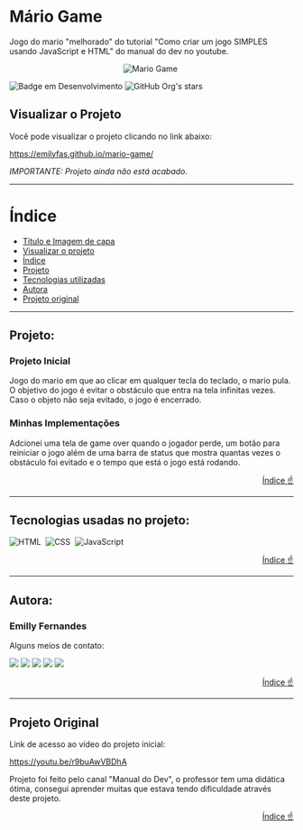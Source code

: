 # Mário Game
Jogo do mario "melhorado" do tutorial "Como criar um jogo SIMPLES usando JavaScript e HTML" do manual do dev no youtube.

<div align="center">

![Mario Game](https://i.ibb.co/pb85wYR/Screenshot-20230507-135247-Chrome.jpg)&nbsp;
</div>

![Badge em Desenvolvimento](http://img.shields.io/static/v1?label=STATUS&message=EM%20DESENVOLVIMENTO&color=GREEN&style=for-the-badge)
![GitHub Org's stars](https://img.shields.io/github/stars/emilyfas?style=social)

## Visualizar o Projeto
Você pode visualizar o projeto clicando no link abaixo:

https://emilyfas.github.io/mario-game/

<i>IMPORTANTE: Projeto ainda não está acabado.</i>

---
# Índice 
* [Título e Imagem de capa](#mário-game)
* [Visualizar o projeto](#visualizar-o-projeto)
* [Índice](#índice)
* [Projeto](#projeto)
* [Tecnologias utilizadas](#tecnologias-utilizadas)
* [Autora](#autora)
* [Projeto original](#projeto-original)



---
<div id="projeto">

## Projeto:

### Projeto Inicial

Jogo do mario em que ao clicar em qualquer tecla do teclado, o mario pula. O objetivo do jogo é evitar o obstáculo que entra na tela infinitas vezes. Caso o objeto não seja evitado, o jogo é encerrado.

### Minhas Implementações

Adcionei uma tela de game over quando o jogador perde, um botão para reiniciar o jogo além de uma barra de status que mostra quantas vezes o obstáculo foi evitado e o tempo que está o jogo está rodando.
</div>

<div align="right">

  [Índice :point_up:](#índice)
</div>


---
<div id="tecnologias-utilizadas">

## Tecnologias usadas no projeto:
![HTML](https://img.shields.io/badge/HTML5-E34F26?style=for-the-badge&logo=html5&logoColor=white)&nbsp;
![CSS](https://img.shields.io/badge/CSS-239120?&style=for-the-badge&logo=css3&logoColor=white)&nbsp;
![JavaScript](https://img.shields.io/badge/JavaScript-F7DF1E?style=for-the-badge&logo=javascript&logoColor=black)&nbsp;
  
</div>
<div align="right">

  [Índice :point_up:](#índice)
</div>

---
<div id="autora">

## Autora:
### Emilly Fernandes
Alguns meios de contato:
<div>
<a href="https://wa.me/5531989018696?text=Me+mande+um+Oi+%3A%29" target="_blank"><img src="https://img.shields.io/badge/WhatsApp-25D366?style=for-the-badge&logo=whatsapp&logoColor=white" target="_blank"></a>
<a href="https://instagram.com/emillygarai" target="_blank"><img src="https://img.shields.io/badge/-Instagram-%23E4405F?style=for-the-badge&logo=instagram&logoColor=white" target="_blank"></a>
<a href="https://twitter.com/emilly_fernads" target="_blank"><img src="https://img.shields.io/badge/Twitter-1DA1F2?style=for-the-badge&logo=twitter&logoColor=white" target="_blank"></a>
<a href = "mailto:emilly.fernandesads@gmail.com"><img src="https://img.shields.io/badge/Gmail-D14836?style=for-the-badge&logo=gmail&logoColor=white" target="_blank"></a>
<a href="https://www.linkedin.com/in/emilly-fernandes-alves-de-souza-2b451a24b" target="_blank"><img src="https://img.shields.io/badge/-LinkedIn-%230077B5?style=for-the-badge&logo=linkedin&logoColor=white" target="_blank"></a>   
</div>
</div>

<div align="right">

  [Índice :point_up:](#índice)
</div>

---
<div id="projeto-original">

## Projeto Original

Link de acesso ao vídeo do projeto inicial:

https://youtu.be/r9buAwVBDhA

Projeto foi feito pelo canal "Manual do Dev", o professor tem uma didática ótima, consegui aprender muitas que estava tendo dificuldade através deste projeto.
<div align="right">

  [Índice :point_up:](#índice)

</div>
</div>

